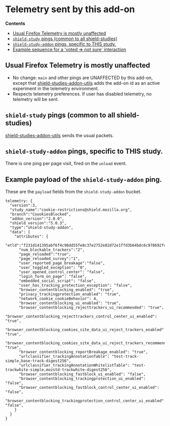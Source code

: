 # Telemetry sent by this add-on

<!-- START doctoc generated TOC please keep comment here to allow auto update -->

<!-- DON'T EDIT THIS SECTION, INSTEAD RE-RUN doctoc TO UPDATE -->

**Contents**

* [Usual Firefox Telemetry is mostly unaffected](#usual-firefox-telemetry-is-mostly-unaffected)
* [`shield-study` pings (common to all shield-studies)](#shield-study-pings-common-to-all-shield-studies)
* [`shield-study-addon` pings, specific to THIS study.](#shield-study-addon-pings-specific-to-this-study)
* [Example sequence for a 'voted => not sure' interaction](#example-payload-of-the-shield-study-addon-ping)

<!-- END doctoc generated TOC please keep comment here to allow auto update -->

## Usual Firefox Telemetry is mostly unaffected

* No change: `main` and other pings are UNAFFECTED by this add-on, except that [shield-studies-addon-utils](https://github.com/mozilla/shield-studies-addon-utils) adds the add-on id as an active experiment in the telemetry environment.
* Respects telemetry preferences. If user has disabled telemetry, no telemetry will be sent.

## `shield-study` pings (common to all shield-studies)

[shield-studies-addon-utils](https://github.com/mozilla/shield-studies-addon-utils) sends the usual packets.

## `shield-study-addon` pings, specific to THIS study.

There is one ping per page visit, fired on the `unload` event.

## Example payload of the `shield-study-addon` ping.

These are the `payload` fields from the `shield-study-addon` bucket.

```
telemetry: {
  "version":3,
  "study_name":"cookie-restrictions@shield.mozilla.org",
  "branch":"CoookiesBlocked",
  "addon_version":"2.0.0",
  "shield_version":"5.0.3",
  "type":"shield-study-addon",
  "data": {
    "attributes": {
      "etld":"f231d141395abf6f4c98dd55fe8c37e2752e82d72e1ffd3b64bdc6c978692fc6",
      "num_blockable_trackers":"2",
      "page_reloaded":"true",
      "page_reloaded_survey":"1",
      "user_reported_page_breakage":"false",
      "user_toggled_exception": "0",
      "user_opened_control_center": "false",
      "login_form_on_page": "false",
      "embedded_social_script": "false",
      "user_has_tracking_protection_exception": "false",
      "browser_contentblocking_enabled": "true",
      "privacy_trackingprotection_enabled": "true",
      "network_cookie_cookieBehavior": 4,
      "browser_contentblocking_ui_enabled": "true",
      "browser_contentblocking_rejecttrackers_ui_recommended": "true",
      "browser_contentblocking_rejecttrackers_control_center_ui_enabled": "true",
      "browser_contentblocking_cookies_site_data_ui_reject_trackers_enabled": "true",
      "browser_contentblocking_cookies_site_data_ui_reject_trackers_recommended": "true",
      "browser_contentblocking_reportBreakage_enabled": "true",
      "urlclassifier_trackingAnnotationTable": "test-track-simple,base-track-digest256",
      "urlclassifier_trackingAnnotationWhitelistTable": "test-trackwhite-simple,mozstd-trackwhite-digest256",
      "browser_contentblocking_fastblock_ui_enabled": "false",
      "browser_contentblocking_trackingprotection_ui_enabled": "false",
      "browser_contentblocking_fastblock_control_center_ui_enabled": "false",
      "browser_contentblocking_trackingprotection_control_center_ui_enabled": "false",
    }
  }
}
```
